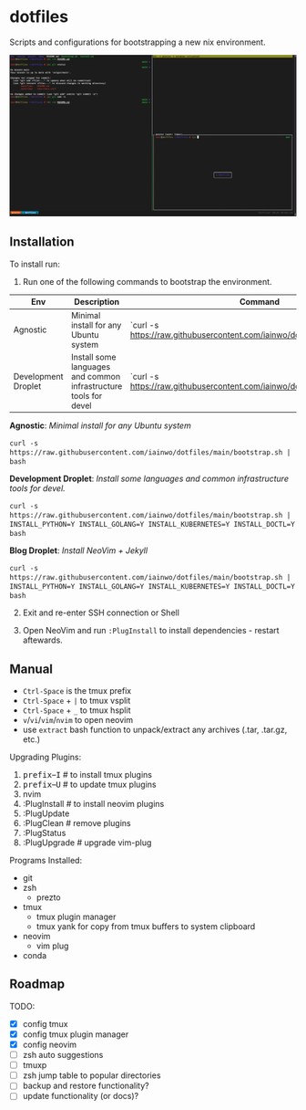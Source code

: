 # dotfiles

Scripts and configurations for bootstrapping a new nix environment.

![Terminal](./assets/terminal.png)

## Installation

To install run:

1. Run one of the following commands to bootstrap the environment.


| Env | Description | Command |
| --- | --- | --- |
| Agnostic | Minimal install for any Ubuntu system | `curl -s https://raw.githubusercontent.com/iainwo/dotfiles/main/bootstrap.sh | bash` ||
| Development Droplet | Install some languages and common infrastructure tools for devel | `curl -s https://raw.githubusercontent.com/iainwo/dotfiles/main/bootstrap.sh | INSTALL_PYTHON=Y INSTALL_GOLANG=Y INSTALL_KUBERNETES=Y INSTALL_DOCTL=Y bash` ||

__Agnostic__: _Minimal install for any Ubuntu system_
```
curl -s https://raw.githubusercontent.com/iainwo/dotfiles/main/bootstrap.sh | bash
```

__Development Droplet__: _Install some languages and common infrastructure tools for devel._

```
curl -s https://raw.githubusercontent.com/iainwo/dotfiles/main/bootstrap.sh | INSTALL_PYTHON=Y INSTALL_GOLANG=Y INSTALL_KUBERNETES=Y INSTALL_DOCTL=Y bash
```

__Blog Droplet__: _Install NeoVim + Jekyll_
```
curl -s https://raw.githubusercontent.com/iainwo/dotfiles/main/bootstrap.sh | INSTALL_PYTHON=Y INSTALL_GOLANG=Y INSTALL_KUBERNETES=Y INSTALL_DOCTL=Y bash
```

2. Exit and re-enter SSH connection or Shell

3. Open NeoVim and run `:PlugInstall` to install dependencies - restart aftewards.


## Manual

- `Ctrl-Space` is the tmux prefix
- `Ctrl-Space` + `|` to tmux vsplit 
- `Ctrl-Space` + `_` to tmux hsplit 
- `v`/`vi`/`vim`/`nvim` to open neovim
- use `extract` bash function to unpack/extract any archives (.tar, .tar.gz, etc.)

Upgrading Plugins:

1. <kbd>prefix</kbd>–<kbd>I</kbd> # to install tmux plugins
2. <kbd>prefix</kbd>–<kbd>U</kbd> # to update tmux plugins
3. nvim
  1. :PlugInstall # to install neovim plugins
  2. :PlugUpdate
  3. :PlugClean # remove plugins
  4. :PlugStatus
  5. :PlugUpgrade # upgrade vim-plug

Programs Installed:

- git
- zsh
  - prezto
- tmux
  - tmux plugin manager
  - tmux yank for copy from tmux buffers to system clipboard
- neovim
  - vim plug
- conda

## Roadmap

TODO:

- [x] config tmux
- [x] config tmux plugin manager
- [x] config neovim
- [ ] zsh auto suggestions
- [ ] tmuxp
- [ ] zsh jump table to popular directories
- [ ] backup and restore functionality?
- [ ] update functionality (or docs)?

